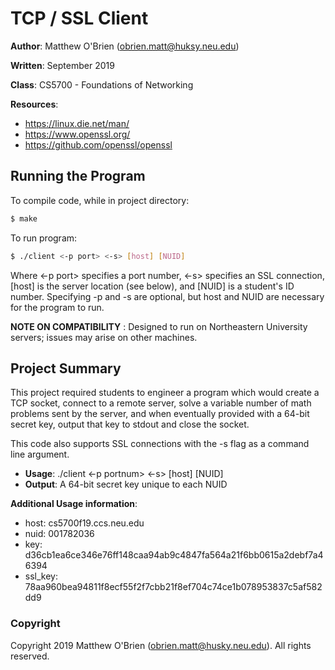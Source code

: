 # TCP / SSL Client

**Author**: Matthew O'Brien (obrien.matt@huksy.neu.edu)

**Written**: September 2019

**Class**: CS5700 - Foundations of Networking

**Resources**:
- https://linux.die.net/man/
- https://www.openssl.org/
- https://github.com/openssl/openssl


## Running the Program

To compile code, while in project directory:
```bash
$ make
```
To run program:
```bash
$ ./client <-p port> <-s> [host] [NUID]
```
Where <-p port> specifies a port number, <-s> specifies an SSL connection, [host] is the server location (see below), and [NUID] is a student's ID number. Specifying -p and -s are optional, but host and NUID are necessary for the program to run.

**NOTE ON COMPATIBILITY** : Designed to run on Northeastern University servers; issues may arise on other machines.

## Project Summary
This project required students to engineer a program which would create a TCP socket, connect to a remote server, solve a variable number of math problems sent by the server, and when eventually provided with a 64-bit secret key, output that key to stdout and close the socket.

This code also supports SSL connections with the -s flag as a command line argument.

- **Usage**: ./client <-p portnum> <-s> [host] [NUID]
- **Output**: A 64-bit secret key unique to each NUID


**Additional Usage information**:
- host: cs5700f19.ccs.neu.edu
- nuid: 001782036
- key: d36cb1ea6ce346e76ff148caa94ab9c4847fa564a21f6bb0615a2debf7a46394
- ssl_key: 78aa960bea94811f8ecf55f2f7cbb21f8ef704c74ce1b078953837c5af582dd9


### Copyright

Copyright 2019 Matthew O'Brien (obrien.matt@husky.neu.edu). All rights reserved.
